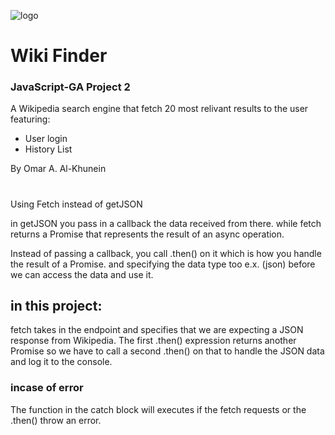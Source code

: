 ![logo](omazdex.github.com/JSD-Project2/logo2.png)
# Wiki Finder
### JavaScript-GA Project 2

A Wikipedia search engine that fetch 20 most relivant results to the user
 featuring:
* User login
* History List

 By Omar A. Al-Khunein

#

Using Fetch instead of getJSON

in getJSON you pass in a callback the data received from there.
while fetch returns a Promise 
that represents the result of an async operation.

Instead of passing a callback, you call .then() on it which is how you handle the result of a Promise. 
and specifying the data type too e.x. (json) before we can access the data and use it.

## in this project:
fetch takes in the endpoint and specifies that we are expecting a JSON response from Wikipedia. 
The first .then() expression returns another Promise so we have to call a second .then() on that 
to handle the JSON data and log it to the console.

### incase of error
The function in the catch block will executes if the fetch requests or the .then() throw an error.

